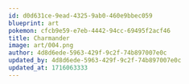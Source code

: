 ```yaml
---
id: d0d631ce-9ead-4325-9ab0-460e9bbec059
blueprint: art
pokemon: cfcb9e59-e7eb-4442-94cc-69495f2acf46
title: Charmander
image: art/004.png
author: 4d8d6ede-5963-429f-9c2f-74b897007e0c
updated_by: 4d8d6ede-5963-429f-9c2f-74b897007e0c
updated_at: 1716063333
---
```

